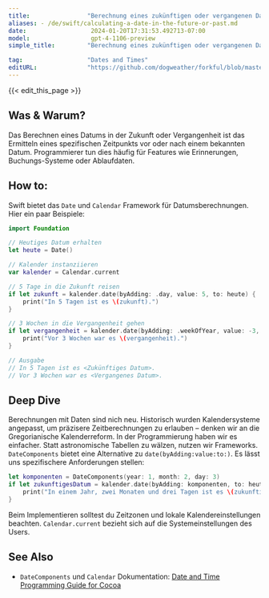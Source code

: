 ```yaml
---
title:                "Berechnung eines zukünftigen oder vergangenen Datums"
aliases: - /de/swift/calculating-a-date-in-the-future-or-past.md
date:                  2024-01-20T17:31:53.492713-07:00
model:                 gpt-4-1106-preview
simple_title:         "Berechnung eines zukünftigen oder vergangenen Datums"

tag:                  "Dates and Times"
editURL:              "https://github.com/dogweather/forkful/blob/master/content/de/swift/calculating-a-date-in-the-future-or-past.md"
---
```


{{< edit_this_page >}}

## Was & Warum?

Das Berechnen eines Datums in der Zukunft oder Vergangenheit ist das Ermitteln eines spezifischen Zeitpunkts vor oder nach einem bekannten Datum. Programmierer tun dies häufig für Features wie Erinnerungen, Buchungs-Systeme oder Ablaufdaten.

## How to:

Swift bietet das `Date` und `Calendar` Framework für Datumsberechnungen. Hier ein paar Beispiele:

```Swift
import Foundation

// Heutiges Datum erhalten
let heute = Date()

// Kalender instanziieren
var kalender = Calendar.current

// 5 Tage in die Zukunft reisen
if let zukunft = kalender.date(byAdding: .day, value: 5, to: heute) {
    print("In 5 Tagen ist es \(zukunft).")
}

// 3 Wochen in die Vergangenheit gehen
if let vergangenheit = kalender.date(byAdding: .weekOfYear, value: -3, to: heute) {
    print("Vor 3 Wochen war es \(vergangenheit).")
}

// Ausgabe
// In 5 Tagen ist es <Zukünftiges Datum>.
// Vor 3 Wochen war es <Vergangenes Datum>.
```

## Deep Dive

Berechnungen mit Daten sind nich neu. Historisch wurden Kalendersysteme angepasst, um präzisere Zeitberechnungen zu erlauben – denken wir an die Gregorianische Kalenderreform. In der Programmierung haben wir es einfacher. Statt astronomische Tabellen zu wälzen, nutzen wir Frameworks. `DateComponents` bietet eine Alternative zu `date(byAdding:value:to:)`. Es lässt uns spezifischere Anforderungen stellen:

```Swift
let komponenten = DateComponents(year: 1, month: 2, day: 3)
if let zukunftigesDatum = kalender.date(byAdding: komponenten, to: heute) {
    print("In einem Jahr, zwei Monaten und drei Tagen ist es \(zukunftigesDatum).")
}
```

Beim Implementieren solltest du Zeitzonen und lokale Kalendereinstellungen beachten. `Calendar.current` bezieht sich auf die Systemeinstellungen des Users.

## See Also

- `DateComponents` und `Calendar` Dokumentation: [Date and Time Programming Guide for Cocoa](https://developer.apple.com/library/archive/documentation/Cocoa/Conceptual/DatesAndTimes/DatesAndTimes.html)
